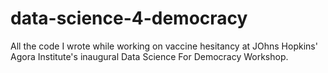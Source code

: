 # data-science-4-democracy
All the code I wrote while working on vaccine hesitancy at JOhns Hopkins' Agora Institute's inaugural Data Science For Democracy Workshop.
